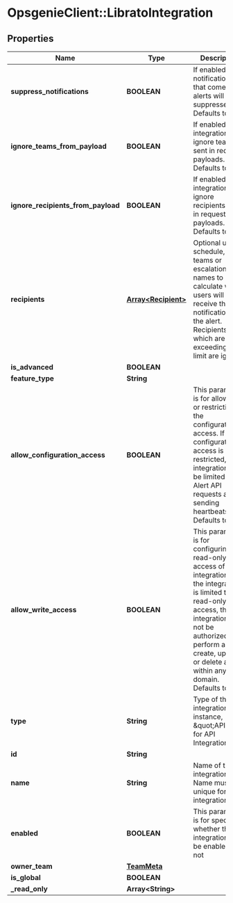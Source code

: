 # OpsgenieClient::LibratoIntegration

## Properties
Name | Type | Description | Notes
------------ | ------------- | ------------- | -------------
**suppress_notifications** | **BOOLEAN** | If enabled, notifications that come from alerts will be suppressed. Defaults to false | [optional] 
**ignore_teams_from_payload** | **BOOLEAN** | If enabled, the integration will ignore teams sent in request payloads. Defaults to false | [optional] 
**ignore_recipients_from_payload** | **BOOLEAN** | If enabled, the integration will ignore recipients sent in request payloads. Defaults to false | [optional] 
**recipients** | [**Array&lt;Recipient&gt;**](Recipient.md) | Optional user, schedule, teams or escalation names to calculate which users will receive the notifications of the alert. Recipients which are exceeding the limit are ignored | [optional] 
**is_advanced** | **BOOLEAN** |  | [optional] 
**feature_type** | **String** |  | [optional] 
**allow_configuration_access** | **BOOLEAN** | This parameter is for allowing or restricting the configuration access. If configuration access is restricted, the integration will be limited to Alert API requests and sending heartbeats. Defaults to false | [optional] 
**allow_write_access** | **BOOLEAN** | This parameter is for configuring the read-only access of integration. If the integration is limited to read-only access, the integration will not be authorized to perform any create, update or delete action within any domain. Defaults to true | [optional] 
**type** | **String** | Type of the integration. (For instance, \&quot;API\&quot; for API Integration) | 
**id** | **String** |  | [optional] 
**name** | **String** | Name of the integration. Name must be unique for each integration | 
**enabled** | **BOOLEAN** | This parameter is for specifying whether the integration will be enabled or not | [optional] 
**owner_team** | [**TeamMeta**](TeamMeta.md) |  | [optional] 
**is_global** | **BOOLEAN** |  | [optional] 
**_read_only** | **Array&lt;String&gt;** |  | [optional] 



